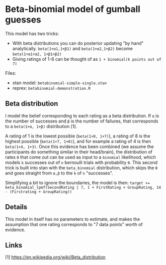 # Beta-binomial model of gumball guesses

This model has two tricks:
- With beta distributions you can do posterior updating "by hand" analytically. `beta(1+α1,1+β1)` and `beta(1+α2,1+β2)` become `beta(1+α1+α2, 1+β1+β2)`
- Giving ratings of 1-8 can be thought of as `1 + binomial(k points out of 7)`

Files:
- stan model: `betabinomial-simple-single.stan`
- reprex: `betabinomial-demonstration.R`

## Beta distribution
I model the belief corresponding to each rating as a beta distribution. If `α` is the number of successes and `β` is the number of failures, that corresponds to a `beta(1+α, 1+β)` distribution [1].

A rating of 1 is the lowest possible (`beta(1+0, 1+7)`), a rating of 8 is the highest possible (`beta(1+7, 1+0)`), and for example a rating of 4 is then `beta(1+4, 1+3)`. Once this evidence has been combined (we assume the participants do something similar in their head/brain), the distribution of rates `θ` that come out can be used as input to a `binomial` likelihood, which models `k` successes out of `n` bernoulli trials with probability `θ`. This second trick is built into stan with the `beta_binomial` distribution, which skips the `θ` and goes straight from `α,β` to the `k` of `n` "successes". 

Simplifying a bit to ignore the boundaries, the model is then:
`target += beta_binomial_lpmf(SecondRating | 7, 1 + FirstRating + GroupRating, 14 - (Firstrating + GroupRating))`


## Details
This model in itself has no parameters to estimate, and makes the assumption that one rating corresponds to "7 data points" worth of evidence. 


## Links
[1] https://en.wikipedia.org/wiki/Beta_distribution
